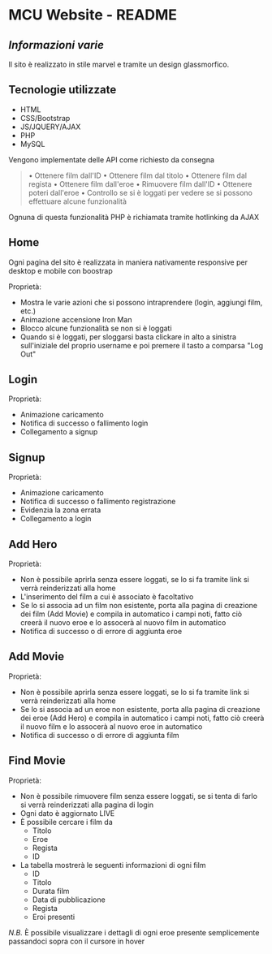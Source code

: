 # MCU Website - README
## _Informazioni varie_
Il sito è realizzato in stile marvel e tramite un design glassmorfico.

## Tecnologie utilizzate

- HTML
- CSS/Bootstrap
- JS/JQUERY/AJAX
- PHP
- MySQL

Vengono implementate delle API come richiesto da consegna

> • Ottenere film dall'ID
>  • Ottenere film dal titolo
>  • Ottenere film dal regista
>  • Ottenere film dall'eroe
>  • Rimuovere film dall'ID
>  • Ottenere poteri dall'eroe
>  • Controllo se si è loggati per vedere se si possono effettuare alcune funzionalità

Ognuna di questa funzionalità PHP è richiamata tramite hotlinking da AJAX

## Home

Ogni pagina del sito è realizzata in maniera nativamente responsive per desktop e mobile con boostrap

Proprietà:
- Mostra le varie azioni che si possono intraprendere (login, aggiungi film, etc.)
- Animazione accensione Iron Man
- Blocco alcune funzionalità se non si è loggati
- Quando si è loggati, per sloggarsi basta clickare in alto a sinistra sull'iniziale del proprio username e poi premere il tasto a comparsa "Log Out"


## Login

Proprietà:
- Animazione caricamento
- Notifica di successo o fallimento login
- Collegamento a signup


## Signup

Proprietà:
- Animazione caricamento
- Notifica di successo o fallimento registrazione
- Evidenzia la zona errata
- Collegamento a login

## Add Hero

Proprietà:
- Non è possibile aprirla senza essere loggati, se lo si fa tramite link si verrà reinderizzati alla home
- L'inserimento del film a cui è associato è facoltativo
- Se lo si associa ad un film non esistente, porta alla pagina di creazione dei film (Add Movie) e compila in automatico i campi noti, fatto ciò creerà il nuovo eroe e lo assocerà al nuovo film in automatico
- Notifica di successo o di errore di aggiunta eroe

## Add Movie

Proprietà:
- Non è possibile aprirla senza essere loggati, se lo si fa tramite link si verrà reinderizzati alla home
- Se lo si associa ad un eroe non esistente, porta alla pagina di creazione dei eroe (Add Hero) e compila in automatico i campi noti, fatto ciò creerà il nuovo film e lo assocerà al nuovo eroe in automatico
- Notifica di successo o di errore di aggiunta film

## Find Movie

Proprietà:
- Non è possibile rimuovere film senza essere loggati, se si tenta di farlo si verrà reinderizzati alla pagina di login
- Ogni dato è aggiornato LIVE
- È possibile cercare i film da 
  - Titolo
  - Eroe
  - Regista
  - ID
- La tabella mostrerà le seguenti informazioni di ogni film
  - ID
  - Titolo
  - Durata film
  - Data di pubblicazione
  - Regista
  - Eroi presenti

*N.B.* È possibile visualizzare i dettagli di ogni eroe presente semplicemente passandoci sopra con il cursore in hover


